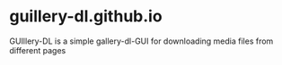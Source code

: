 # guillery-dl.github.io
GUIllery-DL is a simple gallery-dl-GUI for downloading media files from different pages
